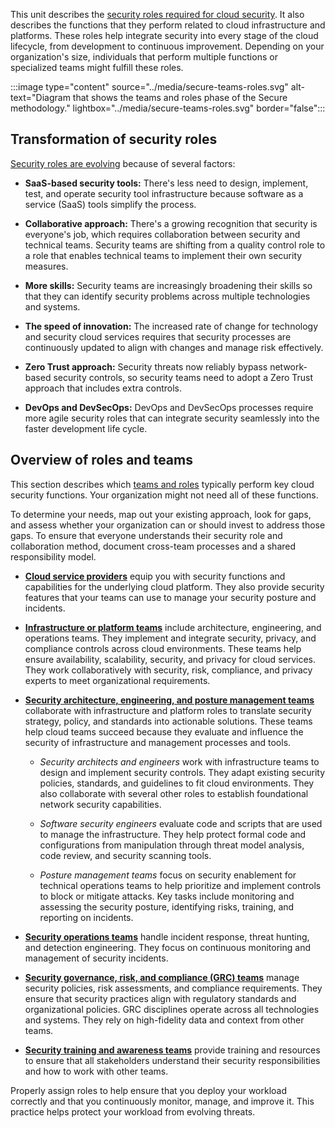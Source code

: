 This unit describes the [security roles required for cloud security](/azure/cloud-adoption-framework/secure/teams-roles). It also describes the functions that they perform related to cloud infrastructure and platforms. These roles help integrate security into every stage of the cloud lifecycle, from development to continuous improvement. Depending on your organization's size, individuals that perform multiple functions or specialized teams might fulfill these roles.

:::image type="content" source="../media/secure-teams-roles.svg" alt-text="Diagram that shows the teams and roles phase of the Secure methodology." lightbox="../media/secure-teams-roles.svg" border="false":::

## Transformation of security roles

[Security roles are evolving](/azure/cloud-adoption-framework/secure/teams-roles#transformation-of-security-roles) because of several factors:

- **SaaS-based security tools:** There's less need to design, implement, test, and operate security tool infrastructure because software as a service (SaaS) tools simplify the process.

- **Collaborative approach:** There's a growing recognition that security is everyone's job, which requires collaboration between security and technical teams. Security teams are shifting from a quality control role to a role that enables technical teams to implement their own security measures.
- **More skills:** Security teams are increasingly broadening their skills so that they can identify security problems across multiple technologies and systems.
- **The speed of innovation:** The increased rate of change for technology and security cloud services requires that security processes are continuously updated to align with changes and manage risk effectively.
- **Zero Trust approach:** Security threats now reliably bypass network-based security controls, so security teams need to adopt a Zero Trust approach that includes extra controls.
- **DevOps and DevSecOps:** DevOps and DevSecOps processes require more agile security roles that can integrate security seamlessly into the faster development life cycle.

## Overview of roles and teams

This section describes which [teams and roles](/azure/cloud-adoption-framework/secure/teams-roles#overview-of-roles-and-teams) typically perform key cloud security functions. Your organization might not need all of these functions.

To determine your needs, map out your existing approach, look for gaps, and assess whether your organization can or should invest to address those gaps. To ensure that everyone understands their security role and collaboration method, document cross-team processes and a shared responsibility model. 

- **[Cloud service providers](/azure/cloud-adoption-framework/secure/teams-roles#cloud-service-provider)** equip you with security functions and capabilities for the underlying cloud platform. They also provide security features that your teams can use to manage your security posture and incidents.

- **[Infrastructure or platform teams](/azure/cloud-adoption-framework/secure/teams-roles#infrastructureplatform-teams-architecture-engineering-and-operations)** include architecture, engineering, and operations teams. They implement and integrate security, privacy, and compliance controls across cloud environments. These teams help ensure availability, scalability, security, and privacy for cloud services. They work collaboratively with security, risk, compliance, and privacy experts to meet organizational requirements.

- **[Security architecture, engineering, and posture management teams](/azure/cloud-adoption-framework/secure/teams-roles#security-architecture-engineering-and-posture-management-teams)** collaborate with infrastructure and platform roles to translate security strategy, policy, and standards into actionable solutions. These teams help cloud teams succeed because they evaluate and influence the security of infrastructure and management processes and tools.

  - *Security architects and engineers* work with infrastructure teams to design and implement security controls. They adapt existing security policies, standards, and guidelines to fit cloud environments. They also collaborate with several other roles to establish foundational network security capabilities.

  - *Software security engineers* evaluate code and scripts that are used to manage the infrastructure. They help protect formal code and configurations from manipulation through threat model analysis, code review, and security scanning tools.

  - *Posture management teams* focus on security enablement for technical operations teams to help prioritize and implement controls to block or mitigate attacks. Key tasks include monitoring and assessing the security posture, identifying risks, training, and reporting on incidents.

- **[Security operations teams](/azure/cloud-adoption-framework/secure/teams-roles#security-operations-secopssoc)** handle incident response, threat hunting, and detection engineering. They focus on continuous monitoring and management of security incidents.

- **[Security governance, risk, and compliance (GRC) teams](/azure/cloud-adoption-framework/secure/teams-roles#security-governance-risk-and-compliance)** manage security policies, risk assessments, and compliance requirements. They ensure that security practices align with regulatory standards and organizational policies. GRC disciplines operate across all technologies and systems. They rely on high-fidelity data and context from other teams.

- **[Security training and awareness teams](/azure/cloud-adoption-framework/secure/teams-roles#security-education-and-policy)** provide training and resources to ensure that all stakeholders understand their security responsibilities and how to work with other teams.

Properly assign roles to help ensure that you deploy your workload correctly and that you continuously monitor, manage, and improve it. This practice helps protect your workload from evolving threats.